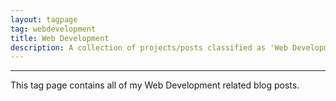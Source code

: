```yaml
---
layout: tagpage
tag: webdevelopment
title: Web Development
description: A collection of projects/posts classified as 'Web Development'
---
```

<hr>
This tag page contains all of my Web Development related blog posts.
